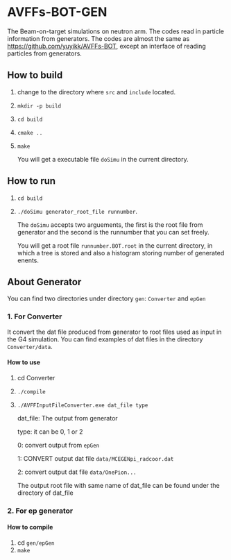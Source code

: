 # AVFFs-BOT-GEN
The Beam-on-target simulations on neutron arm.
The codes read in particle information from generators.
The codes are almost the same as https://github.com/yuyikk/AVFFs-BOT, except an interface of reading particles from generators. 
## How to build
1. change to the directory where `src` and `include` located.
2. `mkdir -p build`
3. `cd build`
4. `cmake ..`
5. `make`

    You will get a executable file `doSimu` in the current directory.

## How to run
1. `cd build`
2. `./doSimu generator_root_file runnumber`. 

    The `doSimu` accepts two arguements, the first is the root file from generator and the second is the runnumber that you can set freely.
    
    You will get a root file `runnumber.BOT.root` in the current directory, in which a tree is stored and also a histogram storing number of generated enents. 

## About Generator
You can find two directories under directory `gen`: `Converter` and `epGen`
### 1. For Converter
It convert the dat file produced from generator to root files used as input in the G4 simulation. You can find examples of dat files in the directory `Converter/data`.
#### How to use
1. cd Converter
2. `./compile`
3. `./AVFFInputFileConverter.exe dat_file type`

    dat_file: The output from generator
    
    type: it can be 0, 1 or 2

    0: convert output from `epGen`

    1: CONVERT output dat file `data/MCEGENpi_radcoor.dat`

    2: convert output dat file `data/OnePion...`
    
    The output root file with same name of dat_file can be found under the directory of dat_file

### 2. For ep generator

#### How to compile
1. cd `gen/epGen`
2. `make`
